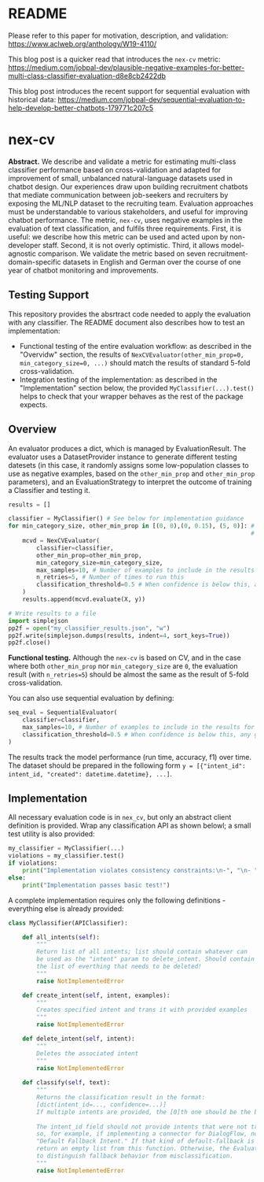 # README

Please refer to this paper for motivation, description, and validation: https://www.aclweb.org/anthology/W19-4110/


This blog post is a quicker read that introduces the `nex-cv` metric: https://medium.com/jobpal-dev/plausible-negative-examples-for-better-multi-class-classifier-evaluation-d8e8cb2422db

This blog post introduces the recent support for sequential evaluation with historical data: https://medium.com/jobpal-dev/sequential-evaluation-to-help-develop-better-chatbots-179771c207c5

# nex-cv

**Abstract.** We describe and validate  a metric for estimating multi-class classifier performance based on cross-validation and adapted for improvement of small, unbalanced natural-language datasets used in chatbot design. Our experiences draw upon building recruitment chatbots that mediate communication between job-seekers and recruiters by exposing the ML/NLP dataset to the recruiting team. Evaluation approaches must be understandable to various stakeholders, and useful for improving chatbot performance. The metric, `nex-cv`, uses negative examples in the evaluation of text classification, and fulfils three requirements. First, it is useful: we describe how this metric can be used and acted upon by non-developer staff. Second, it is not overly optimistic. Third, it allows model-agnostic comparison. We validate the metric based on seven recruitment-domain-specific datasets in English and German over the course of one year of chatbot monitoring and improvements.



## Testing Support

This repository provides the absrtract code needed to apply the evaluation with any classifier. The README document also describes how to test an implementation:

* Functional testing of the entire evaluation workflow: as described in the "Overvidw" section,  the results of `NexCVEvaluator(other_min_prop=0, min_category_size=0, ...)` should match the results of standard 5-fold cross-validation.
* Integration testing of the implementation: as described in the "Implementation" section below, the provided `MyClassifier(...).test()` helps to check that your wrapper behaves as the rest of the package expects.

## Overview

An evaluator produces a dict, which is managed by EvaluationResult. The evaluator uses a DatasetProvider instance to generate different testing datesets (in this case, it randomly assigns some low-population classes to use as negative examples, based on the `other_min_prop` and `other_min_prop` parameters), and an EvaluationStrategy to interpret the outcome of training a Classifier and testing it.


```python
results = []

classifier = MyClassifier() # See below for implementation guidance
for min_category_size, other_min_prop in [(0, 0),(0, 0.15), (5, 0)]: # Three recommended settings
                                                                     # (see paper for description and justification)
    mcvd = NexCVEvaluator(
        classifier=classifier,
        other_min_prop=other_min_prop,
        min_category_size=min_category_size,
        max_samples=10, # Number of examples to include in the results for inspection
        n_retries=5, # Number of times to run this
        classification_threshold=0.5 # When confidence is below this, any guess is suppressed
    )
    results.append(mcvd.evaluate(X, y))

# Write results to a file
import simplejson
pp2f = open("my_classifier_results.json", "w")
pp2f.write(simplejson.dumps(results, indent=4, sort_keys=True))
pp2f.close()
```

**Functional testing.** Although the `nex-cv` is based on CV, and in the case where both `other_min_prop` nor `min_category_size` are `0`, the evaluation result (with `n_retries=5`) should be almost the same as the result of 5-fold cross-validation.

You can also use sequential evaluation by defining:

```python
seq_eval = SequentialEvaluator(
    classifier=classifier,
    max_samples=10, # Number of examples to include in the results for inspection
    classification_threshold=0.5 # When confidence is below this, any guess is suppressed
)
``` 

The results track the model performance (run time, accuracy, f1) over time. The dataset should be prepared 
in the following form `y = [{"intent_id": intent_id, "created": datetime.datetime}, ...]`.

## Implementation

All necessary evaluation code is in `nex_cv`, but only an abstract client definition is provided. Wrap any classification API as shown belowl; a small test utility is also provided:

```python
my_classifier = MyClassifier(...)
violations = my_classifier.test()
if violations:
    print("Implementation violates consistency constraints:\n-", "\n- ".join(violations))
else:
    print("Implementation passes basic test!")
```

A complete implementation requires only the following definitions - everything else is already provided:

```python
class MyClassifier(APIClassifier):

    def all_intents(self):
        """
        Return list of all intents; list should contain whatever can
        be used as the "intent" param to delete_intent. Should contain
        the list of everthing that needs to be deleted!
        """
        raise NotImplementedError

    def create_intent(self, intent, examples):
        """
        Creates specified intent and trans it with provided examples
        """
        raise NotImplementedError

    def delete_intent(self, intent):
        """
        Deletes the associated intent
        """
        raise NotImplementedError
    
    def classify(self, text):
        """
        Returns the classification result in the format:
        [dict(intent_id=..., confidence=...)]
        If multiple intents are provided, the [0]th one should be the best / highest-confidence.
        
        The intent_id field should not provide intents that were not trained with create_intent();
        so, for example, if implementing a connector for DialogFlow, note that it provides a
        "Default Fallback Intent." If that kind of default-fallback is the outcome of classification,
        return an empty list from this function. Otherwise, the EvaluationStrategy will not be able
        to distinguish fallback behavior from misclassification.
        """
        raise NotImplementedError

```

